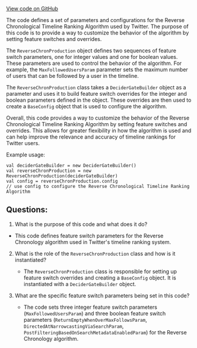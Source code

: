 [View code on GitHub](https://github.com/misbahsy/the-algorithm/timelineranker/server/src/main/scala/com/twitter/timelineranker/parameters/revchron/ReverseChronProduction.scala)

The code defines a set of parameters and configurations for the Reverse Chronological Timeline Ranking Algorithm used by Twitter. The purpose of this code is to provide a way to customize the behavior of the algorithm by setting feature switches and overrides. 

The `ReverseChronProduction` object defines two sequences of feature switch parameters, one for integer values and one for boolean values. These parameters are used to control the behavior of the algorithm. For example, the `MaxFollowedUsersParam` parameter sets the maximum number of users that can be followed by a user in the timeline. 

The `ReverseChronProduction` class takes a `DeciderGateBuilder` object as a parameter and uses it to build feature switch overrides for the integer and boolean parameters defined in the object. These overrides are then used to create a `BaseConfig` object that is used to configure the algorithm. 

Overall, this code provides a way to customize the behavior of the Reverse Chronological Timeline Ranking Algorithm by setting feature switches and overrides. This allows for greater flexibility in how the algorithm is used and can help improve the relevance and accuracy of timeline rankings for Twitter users. 

Example usage:

```
val deciderGateBuilder = new DeciderGateBuilder()
val reverseChronProduction = new ReverseChronProduction(deciderGateBuilder)
val config = reverseChronProduction.config
// use config to configure the Reverse Chronological Timeline Ranking Algorithm
```
## Questions: 
 1. What is the purpose of this code and what does it do?
   - This code defines feature switch parameters for the Reverse Chronology algorithm used in Twitter's timeline ranking system.

2. What is the role of the `ReverseChronProduction` class and how is it instantiated?
   - The `ReverseChronProduction` class is responsible for setting up feature switch overrides and creating a `BaseConfig` object. It is instantiated with a `DeciderGateBuilder` object.

3. What are the specific feature switch parameters being set in this code?
   - The code sets three integer feature switch parameters (`MaxFollowedUsersParam`) and three boolean feature switch parameters (`ReturnEmptyWhenOverMaxFollowsParam`, `DirectedAtNarrowcastingViaSearchParam`, `PostFilteringBasedOnSearchMetadataEnabledParam`) for the Reverse Chronology algorithm.